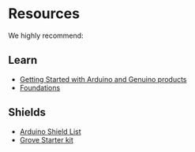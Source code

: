 # Resources
We highly recommend:

## Learn

* [Getting Started with Arduino and Genuino products](https://www.arduino.cc/en/Guide/HomePage)
* [Foundations](https://www.arduino.cc/en/Tutorial/Foundations)

## Shields

* [Arduino Shield List](http://shieldlist.org)
* [Grove Starter kit](http://www.seeedstudio.com/Grove-Starter-kit-for-Arduino%26Genuino-101-p-2664.html)